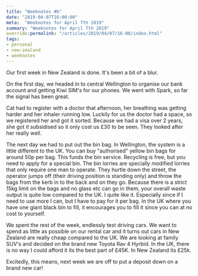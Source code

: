 ```yaml
---
title: "Weeknotes #6"
date: "2019-04-07T16:00:00"
meta:  "Weeknotes for April 7th 2019"
summary: "Weeknotes for April 7th 2019"
override:permalink: "/articles/2019/04/07/16-00/index.html"
tags:
- personal
- new-zealand
- weeknotes
---
```

Our first week in New Zealand is done. It's been a bit of a blur.

On the first day, we headed in to central Wellington to organise our bank account and getting Kiwi SIM's for our phones. We went with Spark, so far the signal has been great.

Cat had to register with a doctor that afternoon, her breathing was getting harder and her inhaler running low. Luckily for us the doctor had a space, so we registered her and got it sorted. Because we had a visa over 2 years, she got it subsidised so it only cost us £30 to be seen. They looked after her really well.

The next day we had to put out the bin bag. In Wellington, the system is a little different to the UK. You can buy "authorised" yellow bin bags for around 50p per bag. This funds the bin service. Recycling is free, but you need to apply for a special bin. The bin lorries are specially modified lorries that only require one man to operate. They hurtle down the street, the operator jumps off (their driving position is standing only) and throw the bags from the kerb in to the back and on they go. Because there is a strict 15kg limit on the bags and no glass etc can go in them, your overall waste output is quite low compared to the UK. I quite like it. Especially since if I need to use more I can, but I have to pay for it per bag. In the UK where you have one giant black bin to fill, it encourages you to fill it since you can at no cost to yourself.

We spent the rest of the week, endlessly test driving cars. We want to spend as little as possible on our rental car and it turns out cars in New Zealand are really cheap compared to the UK. We are looking at family SUV's and decided on the brand new Toyota Rav 4 Hyrbid. In the UK, there is no way I could afford it its the best part of £45K. In New Zealand its £25k.

Excitedly, this means, next week we are off to put a deposit down on a brand new car!
